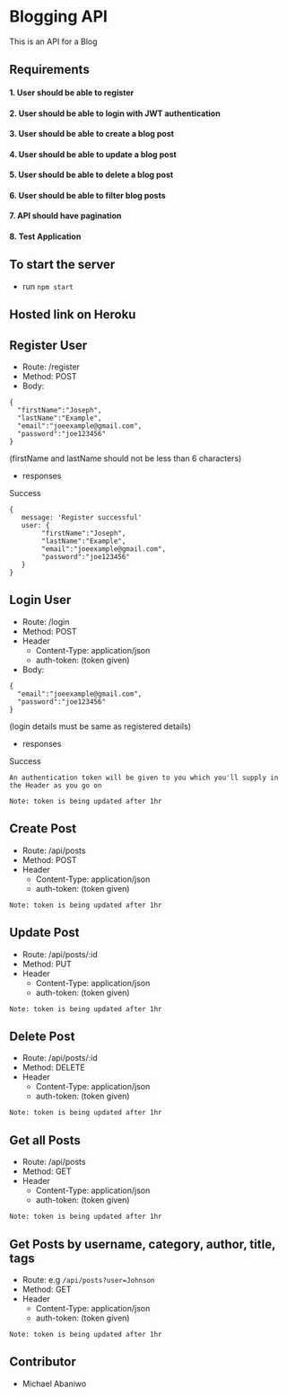 # Blogging API
This is an API for a Blog

## Requirements
#### 1. User should be able to register
#### 2. User should be able to login with JWT authentication
#### 3. User should be able to create a blog post
#### 4. User should be able to update a blog post
#### 5. User should be able to delete a blog post
#### 6. User should be able to filter blog posts
#### 7. API should have pagination
#### 8. Test Application

## To start the server
- run `npm start`

## Hosted link on Heroku 

## Register User
- Route: /register
- Method: POST
- Body:
```
{
  "firstName":"Joseph",
  "lastName":"Example",
  "email":"joeexample@gmail.com",
  "password":"joe123456"
}
```
(firstName and lastName should not be less than 6 characters)
- responses

Success
```
{
   message: 'Register successful'
   user: {
        "firstName":"Joseph",
        "lastName":"Example",
        "email":"joeexample@gmail.com",
        "password":"joe123456"
   }
}
```

## Login User
- Route: /login
- Method: POST
- Header
    - Content-Type: application/json
    - auth-token: (token given) 
- Body:
```
{
  "email":"joeexample@gmail.com",
  "password":"joe123456"
}
```
(login details must be same as registered details)
- responses

Success

`An authentication token will be given to you which you'll supply in the Header as you go on`

`Note: token is being updated after 1hr`

## Create Post
- Route: /api/posts
- Method: POST
- Header
    - Content-Type: application/json
    - auth-token: (token given) 
    
`Note: token is being updated after 1hr`
 
## Update Post
- Route: /api/posts/:id
- Method: PUT
- Header
    - Content-Type: application/json
    - auth-token: (token given) 
    
`Note: token is being updated after 1hr`

## Delete Post
- Route: /api/posts/:id
- Method: DELETE
- Header
    - Content-Type: application/json
    - auth-token: (token given) 
    
`Note: token is being updated after 1hr`

## Get all Posts
- Route: /api/posts
- Method: GET
- Header
    - Content-Type: application/json
    - auth-token: (token given)
 
 `Note: token is being updated after 1hr`
 
## Get Posts by username, category, author, title, tags
- Route: e.g `/api/posts?user=Johnson`
- Method: GET
- Header
    - Content-Type: application/json
    - auth-token: (token given) 

`Note: token is being updated after 1hr`

## Contributor
- Michael Abaniwo
